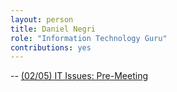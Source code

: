 ```yaml
---
layout: person
title: Daniel Negri
role: "Information Technology Guru"
contributions: yes
---
```


-- [(02/05) IT Issues: Pre-Meeting](https://docs.google.com/document/d/1AcbDD-J8KTEtMDkSDMZWNR1bVFJ5HjUX7CDfUHg7jqo/edit)  